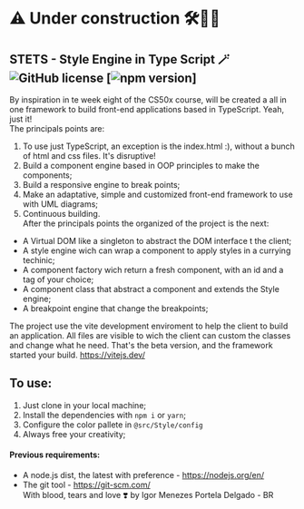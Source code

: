 # ⚠️ Under construction 🛠️👷🏻

## STETS - Style Engine in Type Script 🪄 ![GitHub license](https://img.shields.io/badge/license-MIT-blue.svg) [![npm version]('0.0.0')]


By inspiration in te week eight of the CS50x course, will be created a all in one framework to build front-end applications based in TypeScript. Yeah, just it!  
The principals points are:  
1. To use just TypeScript, an exception is the index.html :), without a bunch of html and css files. It's disruptive!  
2. Build a component engine based in OOP principles to make the components;  
3. Build a responsive engine to break points;  
4. Make an adaptative, simple and customized front-end framework to use with UML diagrams;  
5. Continuous building.  
After the principals points the organized of the project is the next:  
* A Virtual DOM like a singleton to abstract the DOM interface t the client;  
* A style engine wich can wrap a component to apply styles in a currying techinic;  
* A component factory wich return a fresh component, with an id and a tag of your choice;  
* A component class that abstract a component and extends the Style engine;  
* A breakpoint engine that change the breakpoints;  

The project use the vite development enviroment to help the client to build an application. All files are visible to wich the client can custom the classes and change what he need.  That's the beta version, and the framework started your build. https://vitejs.dev/

## To use:  
1. Just clone in your local machine;
2. Install the dependencies with `npm i` or `yarn`;
3. Configure the color pallete in `@src/Style/config`
4. Always free your creativity;

#### Previous requirements:
* A node.js dist, the latest with preference - https://nodejs.org/en/
* The git tool - https://git-scm.com/  
With blood, tears and love ❣️ by Igor Menezes Portela Delgado - BR
